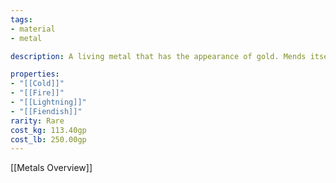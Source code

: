 ```yaml
---
tags:
- material
- metal

description: A living metal that has the appearance of gold. Mends itself when broken. Can be found in thin veins within the cave walls of Tenebris. Commonly used in the creation of tools.

properties:
- "[[Cold]]"
- "[[Fire]]"
- "[[Lightning]]"
- "[[Fiendish]]"
rarity: Rare
cost_kg: 113.40gp
cost_lb: 250.00gp
---
```

[[Metals Overview]]